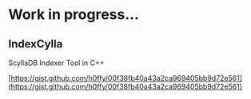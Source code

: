 # Work in progress...


## IndexCylla
ScyllaDB Indexer Tool in C++


[https://gist.github.com/h0ffy/00f38fb40a43a2ca969405bb9d72e561](https://gist.github.com/h0ffy/00f38fb40a43a2ca969405bb9d72e561)
